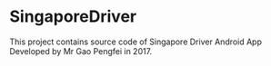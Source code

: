 # SingaporeDriver
This project contains source code of Singapore Driver Android App
Developed by Mr Gao Pengfei in 2017.
